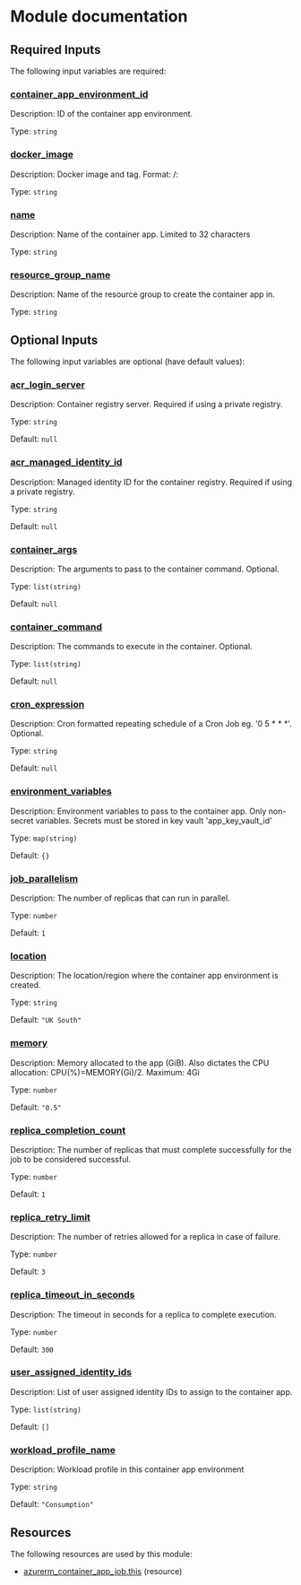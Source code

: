 # Module documentation

## Required Inputs

The following input variables are required:

### <a name="input_container_app_environment_id"></a> [container\_app\_environment\_id](#input\_container\_app\_environment\_id)

Description: ID of the container app environment.

Type: `string`

### <a name="input_docker_image"></a> [docker\_image](#input\_docker\_image)

Description: Docker image and tag. Format: <registry>/<repository>:<tag>

Type: `string`

### <a name="input_name"></a> [name](#input\_name)

Description: Name of the container app. Limited to 32 characters

Type: `string`

### <a name="input_resource_group_name"></a> [resource\_group\_name](#input\_resource\_group\_name)

Description: Name of the resource group to create the container app in.

Type: `string`

## Optional Inputs

The following input variables are optional (have default values):

### <a name="input_acr_login_server"></a> [acr\_login\_server](#input\_acr\_login\_server)

Description: Container registry server. Required if using a private registry.

Type: `string`

Default: `null`

### <a name="input_acr_managed_identity_id"></a> [acr\_managed\_identity\_id](#input\_acr\_managed\_identity\_id)

Description: Managed identity ID for the container registry. Required if using a private registry.

Type: `string`

Default: `null`

### <a name="input_container_args"></a> [container\_args](#input\_container\_args)

Description: The arguments to pass to the container command. Optional.

Type: `list(string)`

Default: `null`

### <a name="input_container_command"></a> [container\_command](#input\_container\_command)

Description: The commands to execute in the container. Optional.

Type: `list(string)`

Default: `null`

### <a name="input_cron_expression"></a> [cron\_expression](#input\_cron\_expression)

Description: Cron formatted repeating schedule of a Cron Job eg. '0 5 * * *'. Optional.

Type: `string`

Default: `null`

### <a name="input_environment_variables"></a> [environment\_variables](#input\_environment\_variables)

Description: Environment variables to pass to the container app. Only non-secret variables. Secrets must be stored in key vault 'app\_key\_vault\_id'

Type: `map(string)`

Default: `{}`

### <a name="input_job_parallelism"></a> [job\_parallelism](#input\_job\_parallelism)

Description: The number of replicas that can run in parallel.

Type: `number`

Default: `1`

### <a name="input_location"></a> [location](#input\_location)

Description: The location/region where the container app environment is created.

Type: `string`

Default: `"UK South"`

### <a name="input_memory"></a> [memory](#input\_memory)

Description: Memory allocated to the app (GiB). Also dictates the CPU allocation: CPU(%)=MEMORY(Gi)/2. Maximum: 4Gi

Type: `number`

Default: `"0.5"`

### <a name="input_replica_completion_count"></a> [replica\_completion\_count](#input\_replica\_completion\_count)

Description: The number of replicas that must complete successfully for the job to be considered successful.

Type: `number`

Default: `1`

### <a name="input_replica_retry_limit"></a> [replica\_retry\_limit](#input\_replica\_retry\_limit)

Description: The number of retries allowed for a replica in case of failure.

Type: `number`

Default: `3`

### <a name="input_replica_timeout_in_seconds"></a> [replica\_timeout\_in\_seconds](#input\_replica\_timeout\_in\_seconds)

Description: The timeout in seconds for a replica to complete execution.

Type: `number`

Default: `300`

### <a name="input_user_assigned_identity_ids"></a> [user\_assigned\_identity\_ids](#input\_user\_assigned\_identity\_ids)

Description: List of user assigned identity IDs to assign to the container app.

Type: `list(string)`

Default: `[]`

### <a name="input_workload_profile_name"></a> [workload\_profile\_name](#input\_workload\_profile\_name)

Description: Workload profile in this container app environment

Type: `string`

Default: `"Consumption"`


## Resources

The following resources are used by this module:

- [azurerm_container_app_job.this](https://registry.terraform.io/providers/hashicorp/azurerm/latest/docs/resources/container_app_job) (resource)
